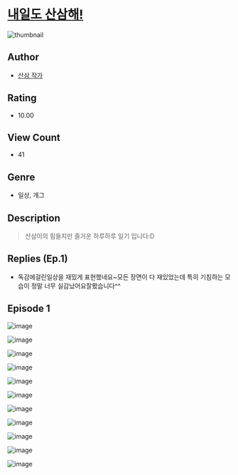 # [내일도 산삼해!](https://comic.naver.com/challenge/list?titleId=810825)
![thumbnail](https://image-comic.pstatic.net/user_contents_data/challenge_comic/2023/05/24/360298/upload_3918474969901249333_480x623.jpeg)

## Author
- [산삼 작가](https://comic.naver.com/artistTitle?id=360298)

## Rating
- 10.00

## View Count
- 41

## Genre
- 일상, 개그

## Description
> 산삼이의 힘들지만 즐거운 하루하루 일기 입니다:D

## Replies (Ep.1)
- 독감에걸린일상을 재밌게 표현했네요~모든 장면이 다 재있었는데 특히 기침하는 모습이 정말 너무 실감났어요잘봤습니다^^

## Episode 1
![image](https://image-comic.pstatic.net/user_contents_data/challenge_comic/2023/05/24/360298/upload_3472330710891966774.jpeg)

![image](https://image-comic.pstatic.net/user_contents_data/challenge_comic/2023/05/24/360298/upload_4048796750263236198.jpeg)

![image](https://image-comic.pstatic.net/user_contents_data/challenge_comic/2023/05/24/360298/upload_7291948351660319543.jpeg)

![image](https://image-comic.pstatic.net/user_contents_data/challenge_comic/2023/05/24/360298/upload_7005130857345737010.jpeg)

![image](https://image-comic.pstatic.net/user_contents_data/challenge_comic/2023/05/24/360298/upload_7149798871398495333.jpeg)

![image](https://image-comic.pstatic.net/user_contents_data/challenge_comic/2023/05/24/360298/upload_7220170024918803558.jpeg)

![image](https://image-comic.pstatic.net/user_contents_data/challenge_comic/2023/05/24/360298/upload_4123387845889057849.jpeg)

![image](https://image-comic.pstatic.net/user_contents_data/challenge_comic/2023/05/24/360298/upload_7365182212719862837.jpeg)

![image](https://image-comic.pstatic.net/user_contents_data/challenge_comic/2023/05/24/360298/upload_3559305374147633715.jpeg)

![image](https://image-comic.pstatic.net/user_contents_data/challenge_comic/2023/05/24/360298/upload_7147606475247018853.jpeg)

![image](https://image-comic.pstatic.net/user_contents_data/challenge_comic/2023/05/24/360298/upload_7148678683730928434.jpeg)

